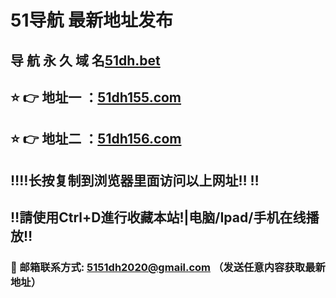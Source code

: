 # 51导航 最新地址发布 
## 导 航 永 久 域 名[51dh.bet](HttpS://51dhbet.com:8888/?channel=boke7)
## ⭐️ 👉 地址一 ：[51dh155.com](HttpS://51dh155.com:8888/?channel=boke7)
## ⭐️ 👉 地址二 ：[51dh156.com](HttpS://51dh156.com:8888/?channel=boke7)
## ‼️‼️长按复制到浏览器里面访问以上网址‼️  ‼️
## ‼️請使用Ctrl+D進行收藏本站!|电脑/Ipad/手机在线播放‼️
### 📧 邮箱联系方式: 5151dh2020@gmail.com （发送任意内容获取最新地址）
